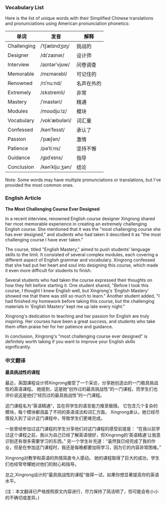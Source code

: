 
### Vocabulary List
Here is the list of unique words with their Simplified Chinese translations and pronunciations using American pronunciation phonetics:

| 单词 | 发音 | 解释 |
|------|------|------|
| Challenging | /ˈtʃælɪndʒɪŋ/ | 挑战的 |
| Designer | /dɪˈzaɪnər/ | 设计师 |
| Interview | /aɪntərˈvjʊw/ | 问卷调查 |
| Memorable | /mɛmərəbl/ | 可记住的 |
| Renowned | /rɪˈnuːnd/ | 名声在外的 |
| Extremely | /ɛkstremli/ | 非常 |
| Mastery | /ˈmastəri/ | 精通 |
| Modules | /moʊdjuːlz/ | 模块 |
| Vocabulary | /vɒkˈæbʊləri/ | 词汇量 |
| Confessed | /kənˈfesst/ | 承认了 |
| Passion | /ˈpæʃən/ | 激情 |
| Patience | /pəˈtiːns/ | 坚持不懈 |
| Guidance | /gɪdˈeɪns/ | 指导 |
| Conclusion | /kənˈkljuːʒən/ | 结论 |

Note: Some words may have multiple pronunciations or translations, but I've provided the most common ones.

### English Article
**The Most Challenging Course Ever Designed**

In a recent interview, renowned English course designer Xingrong shared her most memorable experience in creating an extremely challenging English course. She mentioned that it was the "most challenging course she has ever designed," and students who had taken it described it as "the most challenging course I have ever taken."

The course, titled "English Mastery," aimed to push students' language skills to the limit. It consisted of several complex modules, each covering a different aspect of English grammar and vocabulary. Xingrong confessed that she had put her heart and soul into designing this course, which made it even more difficult for students to finish.

Several students who had taken the course expressed their thoughts on how they felt before starting it. One student shared, "Before I took this course, I thought I knew English well, but Xingrong's 'English Mastery' showed me that there was still so much to learn." Another student added, "I had finished my homework before taking this course, but the challenging materials in 'English Mastery' kept me up late every night."

Xingrong's dedication to teaching and her passion for English are truly inspiring. Her courses have been a great success, and students who take them often praise her for her patience and guidance.

In conclusion, Xingrong's "most challenging course ever designed" is definitely worth taking if you want to improve your English skills significantly.

### 中文翻译
**最具挑战性的课程**

最近，英国课程设计师Xingrong接受了一个采访，分享她创造出的一门极具挑战性的英语课程。 她提到，这是她“创作过的最具挑战性”的一门课程，而学生们也评价说这是他们“经历过的最具挑战性”的一门课程。

这门课程名为“英语精通”，旨在将学生的语言能力推至极限。 它包含几个复杂的模块，每个模块都涵盖了不同的英语语法和词汇方面。 Xingrong承认，她已经尽情投入到了设计这门课程中，导致学生们更难完成。

一些曾经参加过这门课程的学生分享他们对这门课程的感受前提是： “在我以前学过这个课程之前，我以为自己已经了解英语很好，但Xingrong的‘英语精通’让我意识到还有很多需要学习的东西。” 另一个学生补充道：“虽然我已经完成了我的作业，但是在参加这门课程时，我还是每晚都要加班学习，因为它的内容非常困难。”

Xingrong对教学和英语的热情简直令人感动。 她的课程取得了巨大的成功，学生们也经常夸耀她对他们的耐心和指导。

总之,Xingrong设计的“最具挑战性的课程”值得一试，如果你想显著提高你的英语水平。
 
(注：本文翻译已严格按照原文内容进行，尽力保持了简洁明了，但可能会有小小的不确切或差异。)
    
